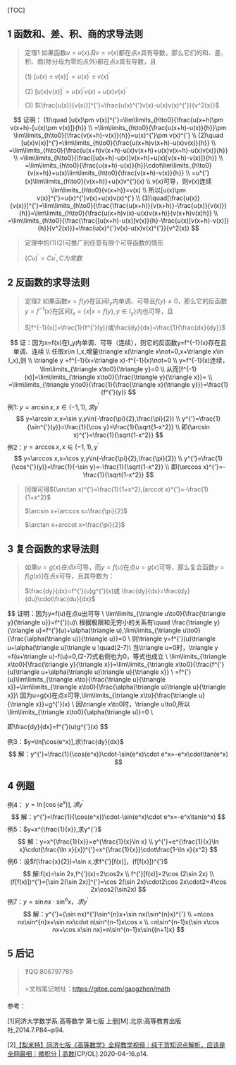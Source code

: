 [TOC]

## 1 函数和、差、积、商的求导法则

> 定理1 如果函数$u=u(x)及v=v(x)$都在点$x$具有导数，那么它们的和、差、积、商(除分母为零的点外)都在点$x$具有导数，且
>
> (1) $[u(x)\pm v(x)]^{'}=u(x)^{'}\pm v(x)^{'}$
>
> (2) $[u(x)v(x)]^{'}=u(x)^{'}v(x)+u(x)v(x)^{'}$
>
> (3) $[\frac{u(x)}{v(x)}]^{'}=\frac{u(x)^{'}v(x)-u(x)v(x)^{'}}{v^2(x)}$

$$
证明：
(1)\quad
[u(x)\pm v(x)]^{'}=\lim\limits_{h\to0}{\frac{u(x+h)\pm v(x+h)-[u(x)\pm v(x)]}{h}} \\
=\lim\limits_{h\to0}{\frac{u(x+h)-u(x)}{h}}\pm \lim\limits_{h\to0}{\frac{v(x+h)-v(x)}{h}}=u(x)^{'}\pm v(x)^{'} \\
(2)\quad [u(x)v(x)]^{'}=\lim\limits_{h\to0}{\frac{u(x+h)v(x+h)-u(x)v(x)}{h}} \\ =\lim\limits_{h\to0}{\frac{u(x+h)v(x+h)-u(x)v(x+h)+u(x)v(x+h)-u(x)v(x)}{h}} \\
=\lim\limits_{h\to0}{\frac{[u(x+h)-u(x)]v(x+h)+u(x)[v(x+h)-v(x)]}{h}} \\
=\lim\limits_{h\to0}{\frac{u(x+h)-u(x)}{h}}\cdot\lim\limits_{h\to0}{v(x+h)}+u(x)\lim\limits_{h\to0}{\frac{v(x+h)-v(x)}{h}} \\
=u^{'}(x)\lim\limits_{h\to0}{v(x+h)}+u(x)v^{'}(x) \\
v(x)可导，则v(x)连续\lim\limits_{h\to0}{v(x+h)}=v(x) \\
所以[u(x)\pm v(x)]^{'}=u(x)^{'}v(x)+u(x)v(x)^{'} \\
(3)\quad[\frac{u(x)}{v(x)}]^{'}=\lim\limits_{h\to0}{\frac{\frac{u(x+h)}{v(x+h)}-\frac{u(x)}{v(x)}}{h}}=\lim\limits_{h\to0}{\frac{u(x+h)v(x)-u(x)v(x+h)}{v(x+h)v(x)h}} \\
=\lim\limits_{h\to0}{\frac{\frac{[u(x+h)-u(x)]v(x)}{h}-\frac{u(x)[v(x+h)-v(x)]}{h}}{v^2(x)}}=\frac{u(x)^{'}v(x)-u(x)v(x)^{'}}{v^2(x)}
$$

> 定理中的(1)(2)可推广到任意有限个可导函数的情形
>
> $(Cu)^{'}=Cu^{'},C为常数$



## 2 反函数的求导法则

> 定理2 如果函数$x=f(y)$在区间$I_y$内单调、可导且$f(y)\not=0$，那么它的反函数$y=f^{-1}(x)$在区间$I_x=\{x|x=f(y),y\in I_y\}$内也可导，且
>
> $[f^{-1}(x)]=\frac{1}{f^{'}(y)}或\frac{dy}{dx}=\frac{1}{\frac{dx}{dy}}$

$$
证：因为x=f(x)在I_y内单调、可导（连续），则它的反函数y=f^{-1}(x)存在且单调、连续 \\
任取x\in I_x,增量\triangle x(\triangle x\not=0,x+\triangle x\in I_x),则 \\
\triangle y =f^{-1}(x+\triangle x)-f^{-1}(x)\not=0 \\
y=f^{-1}(x)连续，\lim\limits_{\triangle x\to0}{\triangle y}=0 \\
从而[f^{-1}(x)]=\lim\limits_{\triangle x\to0}{\frac{\triangle y}{\triangle x}}= \\
=\lim\limits_{\triangle y\to0}{\frac{1}{\frac{\triangle x}{\triangle y}}}=\frac{1}{f^{'}(y)}
$$

例1: $y=\arcsin x,x\in(-1,1),求y^{'}$
$$
y=\arcsin x,x=\sin y,y\in(-\frac{\pi}{2},\frac{\pi}{2}) \\
y^{'}=\frac{1}{\sin^{'}(y)}=\frac{1}{\cos y}=\frac{1}{\sqrt{1-x^2}} \\
即(\arcsin x)^{'}=\frac{1}{\sqrt{1-x^2}}
$$
例2：$y=\arccos x,x\in(-1,1),y^{'}$​
$$
y=\arccos x,x=\cos y,y\in(-\frac{\pi}{2},\frac{\pi}{2}) \\
y^{'}=\frac{1}{\cos^{'}(y)}=\frac{1}{-\sin y}=-\frac{1}{\sqrt{1-x^2}} \\
即(\arccos x)^{'}=-\frac{1}{\sqrt{1-x^2}}
$$

> 同理可得$(\arctan x)^{'}=\frac{1}{1+x^2},(arccot x)^{'}=-\frac{1}{1+x^2}$
>
> $\arcsin x+\arccos x=\frac{\pi}{2}$
>
> $\arctan x+arccot x=\frac{\pi}{2}$





## 3 复合函数的求导法则

> 如果$u=g(x)在点x$可导，而$y=f(u)$在点$u=g(x)$可导，那么复合函数$y=f[g(x)]$在点x可导，且其导数为：
>
> $\frac{dy}{dx}=f^{'}(u)g^{'}(x)或 \frac{dy}{dx}=\frac{dy}{du}\cdot\frac{du}{dx}$

$$
证明：因为y=f(u)在点u出可导 \\
\lim\limits_{\triangle u\to0}{\frac{\triangle y}{\triangle u}}=f^{'}(u)\\
根据极限和无穷小的关系有\quad \frac{\triangle y}{\triangle u}=f^{'}(u)+\alpha(\triangle u),\lim\limits_{\triangle u\to0}{\frac{\alpha(\triangle u)}{\triangle u}}=0 \\
则\triangle y=f^{'}(u)\triangle u+\alpha(\triangle u)\triangle u \quad(2-7)\\
当\triangle u=0时，\triangle y =f(u+\triangle u)-f(u)=0,(2-7)式右侧也为0，等式也成立 \\
\lim\limits_{\triangle x\to0}{\frac{\triangle y}{\triangle x}}=\lim\limits_{\triangle x\to0}{\frac{f^{'}(u)\triangle u+\alpha(\triangle u)\triangle u}{\triangle x}} \\
=f^{'}(u)\lim\limits_{\triangle x\to}{\frac{\triangle u}{\triangle x}}+\lim\limits_{\triangle x\to0}{\frac{\alpha(\triangle u)\triangle u}{\triangle x}}\\
因为u=g(x)在点x可导,\lim\limits_{\triangle x\to}{\frac{\triangle u}{\triangle x}}=g^{'}(x) \\ 
因\triangle x\to0时，\triangle u\to0,所以\lim\limits_{\triangle x\to0}{\alpha(\triangle u)}=0 \\

即\frac{dy}{dx}=f^{'}(u)g^{'}(x)
$$

例3：$y=\ln[\cos(e^x)],求\frac{dy}{dx}$
$$
解：y^{'}=\frac{1}{\cos(e^x)}\cdot-\sin(e^x)\cdot e^x=-e^x\cdot\tan(e^x)
$$


## 4 例题

例4： $y=\ln[\cos(e^x)],求y^{'}$
$$
解：y^{'}=\frac{1}{\cos(e^x)}\cdot-\sin(e^x)\cdot e^x=-e^x\tan(e^x)
$$
例5：$y=x^{\frac{1}{x}},求y^{'}$
$$
解：y=x^{\frac{1}{x}}=e^{\frac{1}{x}\ln x} \\
y^{'}=e^{\frac{1}{x}\ln x}\cdot(\frac{\ln x}{x})^{'}=x^{\frac{1}{x}}\cdot\frac{1-\ln x}{x^2}
$$
例6：设$f(\frac{x}{2})=\sin x,求f^{'}[f(x)]，(f[f(x)])^{'}$
$$
解:f(x)=\sin 2x,f^{'}(x)=2\cos2x \\
f^{'}[f(x)]=2\cos (2\sin 2x) \\
(f[f(x)])^{'}=[\sin 2(\sin 2x)]^{'}=\cos 2(\sin 2x)\cdot2\cos 2x\cdot2=4\cos 2x\cos2(\sin2x)
$$
例7：$y=\sin nx\cdot\sin^{n}x，求y^{'}$
$$
解：y^{'}=(\sin nx)^{'}\sin^{n}x+\sin nx(\sin^{n}x)^{'} \\
=n\cos nx\sin^{n}x+\sin nx\cdot n\sin^{n-1}x\cos x \\
=n\sin^{n-1}x(\sin x\cos nx+\cos x\sin nx)=n\sin^{n-1}x\sin{(n+1)x}
$$

## 5 后记

> :question:QQ:806797785
>
> :star:文档笔记地址：https://gitee.com/gaogzhen/math

参考：

[1]同济大学数学系.高等数学 第七版 上册[M].北京:高等教育出版社,2014.7.P84~p94.

[2]<a href="https://www.bilibili.com/video/BV1864y1T7Ks">【梨米特】同济七版《高等数学》全程教学视频｜纯干货知识点解析，应该是全网最细｜微积分 | 高数</a>[CP/OL].2020-04-16.p14.
